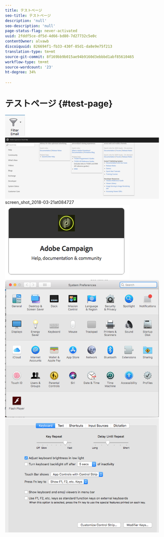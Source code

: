 ```yaml
---
title: テストページ
seo-title: テストページ
description: 'null'
seo-description: 'null'
page-status-flag: never-activated
uuid: 2fddf5ce-df5d-4d66-bd80-7d27732c5e0c
contentOwner: alvawb
discoiquuid: 826694f1-fb33-430f-85d1-da8e9e75f213
translation-type: tm+mt
source-git-commit: 8f169bb9b015ae94b9160d3ebbbd1abf85610465
workflow-type: tm+mt
source-wordcount: '23'
ht-degree: 34%

---
```



# テストページ {#test-page}

![screen_shot_2018-03-21at084300](assets/screen_shot_2018-03-21at084300.png)![screen_shot_2018-03-21at084428](assets/screen_shot_2018-03-21at084428.png) screen_shot_2018-03-21at084727 ![screen_shot_2018-03-21at084508](assets/screen_shot_2018-03-21at084727.png)![](assets/screen_shot_2018-03-21at084508.png)![shot_2018-03-21at084830](assets/screen_shot_2018-03-21at084830.png)

